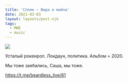 ```yaml
---
title: 'Сплин — Вира и майна'
date: 2021-03-03
layout: layouts/post.njk
tags:
  - MWE
  - music
---
```


![](https://i.ibb.co/3cx51KX/file-17.jpg)

Усталый рокенрол. Локдаун, политика. Альбом = 2020.

Мы тоже заебались, Саша, мы тоже.

https://t.me/beardless_live/61


